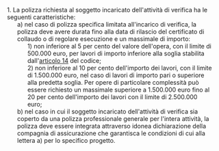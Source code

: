 <ul style="list-style-type: none">
    <li>1. La polizza richiesta al soggetto incaricato dell'attività di verifica ha le seguenti caratteristiche:
        <ul class="alist" style="list-style-type: none">
            <li>a) nel caso di polizza specifica limitata all'incarico di verifica, la polizza deve avere durata fino alla data di rilascio del certificato di collaudo o di regolare esecuzione e un massimale di importo:
                <ul style="list-style-type: none">
                    <li>1) non inferiore al 5 per cento del valore dell'opera, con il limite di 500.000 euro, per lavori di importo inferiore alla soglia stabilita dall'<a href="/articolo-14/2">articolo 14</a> del codice; </li>                   
                    <li>2) non inferiore al 10 per cento dell'importo dei lavori, con il limite di 1.500.000 euro, nel caso di lavori di importo pari o superiore alla predetta soglia. Per opere di particolare complessità può essere richiesto un massimale superiore a 1.500.000 euro fino al 20 per cento dell'importo dei lavori con il limite di 2.500.000 euro;</li>
                </ul>
            </li>
            <li>b) nel caso in cui il soggetto incaricato dell'attività di verifica sia coperto da una polizza professionale generale per l'intera attività, la polizza deve essere integrata attraverso idonea dichiarazione della compagnia di assicurazione che garantisca le condizioni di cui alla lettera a) per lo specifico progetto.</li>
        </ul>
    </li>
</ul>